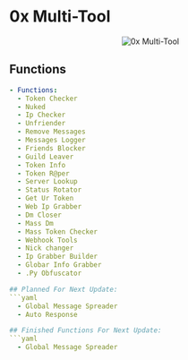 # 0x Multi-Tool

<p align="center">
  <img src="[https://ibb.co/f44sm93]" alt="0x Multi-Tool" />
</p>

## Functions
```yaml
- Functions:
  - Token Checker
  - Nuked
  - Ip Checker
  - Unfriender
  - Remove Messages
  - Messages Logger
  - Friends Blocker
  - Guild Leaver
  - Token Info
  - Token R@per
  - Server Lookup
  - Status Rotator
  - Get Ur Token
  - Web Ip Grabber
  - Dm Closer
  - Mass Dm
  - Mass Token Checker
  - Webhook Tools
  - Nick changer
  - Ip Grabber Builder
  - Globar Info Grabber
  - .Py Obfuscator

## Planned For Next Update:
```yaml
  - Global Message Spreader
  - Auto Response

## Finished Functions For Next Update:
```yaml
  - Global Message Spreader
